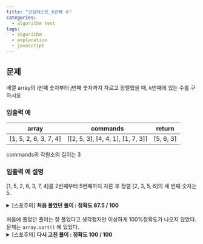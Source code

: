 ```yaml
---
title: "코딩테스트_k번째 수"
categories:
  - algorithm test
tags:
  - algorithm
  - explanation
  - javascript
---
```


## 문제

배열 array의 i번째 숫자부터 j번째 숫자까지 자르고 정렬했을 때, k번째에 있는 수를 구하시오

### 입출력 예

| array                 | commands                          | return    |
| --------------------- | --------------------------------- | --------- |
| [1, 5, 2, 6, 3, 7, 4] | [[2, 5, 3], [4, 4, 1], [1, 7, 3]] | [5, 6, 3] |

commands의 각원소의 길이는 3 <br/>

### 입출력 예 설명

[1, 5, 2, 6, 3, 7, 4]를 2번째부터 5번째까지 자른 후 정렬
[2, 3, 5, 6]의 세 번째 숫자는 5.

<details>
<summary>[스포주의] <strong>처음 풀었던 풀이 : 정확도 87.5 / 100</strong></summary>

```javascript
function sortAndFind(array, k) {
  array.sort();
  return array[k - 1];
}

function solution(array, commands) {
  var answer = [];
  for (let e = 0; e < commands.length; e++) {
    const i = commands[e][0];
    const j = commands[e][1];
    const k = commands[e][2];
    let slicedArr = array.slice(i - 1, j);
    let result = sortAndFind(slicedArr, k);
    if (result) {
      answer.push(result);
    }
  }
  return answer;
}
```

</details>
<br/>
처음에 풀었던 풀이는 잘 풀었다고 생각했지만 이상하게 100%정확도가 나오지 않았다.<br/>
문제는 <code>array.sort()</code> 에 있었다.<br/>
<details>
<summary>[스포주의] <strong>다시 고친 풀이 : 정확도 100 / 100</strong></summary>

```javascript
function sortAndFind(array, k) {
  array.sort((a, b) => a - b);
  return array[k - 1];
}

function solution(array, commands) {
  var answer = [];
  for (let e = 0; e < commands.length; e++) {
    const i = commands[e][0];
    const j = commands[e][1];
    const k = commands[e][2];
    let slicedArr = array.slice(i - 1, j);
    let result = sortAndFind(slicedArr, k);
    if (result) {
      answer.push(result);
    }
  }
  return answer;
}
```

</details>
